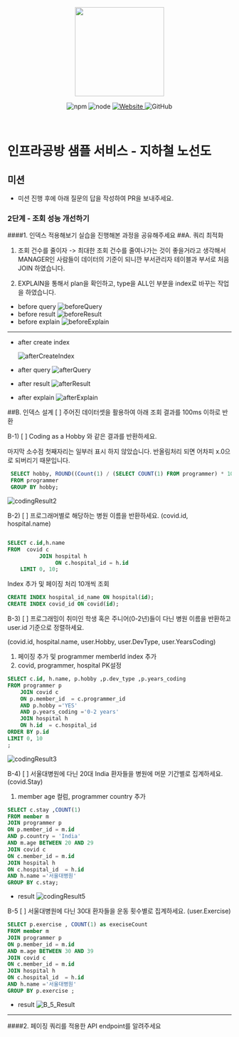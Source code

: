 <p align="center">
    <img width="200px;" src="https://raw.githubusercontent.com/woowacourse/atdd-subway-admin-frontend/master/images/main_logo.png"/>
</p>
<p align="center">
  <img alt="npm" src="https://img.shields.io/badge/npm-%3E%3D%205.5.0-blue">
  <img alt="node" src="https://img.shields.io/badge/node-%3E%3D%209.3.0-blue">
  <a href="https://edu.nextstep.camp/c/R89PYi5H" alt="nextstep atdd">
    <img alt="Website" src="https://img.shields.io/website?url=https%3A%2F%2Fedu.nextstep.camp%2Fc%2FR89PYi5H">
  </a>
  <img alt="GitHub" src="https://img.shields.io/github/license/next-step/atdd-subway-service">
</p>

<br>

# 인프라공방 샘플 서비스 - 지하철 노선도


## 미션

* 미션 진행 후에 아래 질문의 답을 작성하여 PR을 보내주세요.

### 2단계 - 조회 성능 개선하기
####1. 인덱스 적용해보기 실습을 진행해본 과정을 공유해주세요
##A. 쿼리 최적화
1) 조회 건수를 줄이자
   -> 최대한 조회 건수를 줄여나가는 것이 좋을거라고 생각해서
   MANAGER인 사람들이 데이터의 기준이 되니깐 부서관리자 테이블과 부서로 처음 JOIN 하였습니다.

2) EXPLAIN을 통해서 plan을 확인하고, type을 ALL인 부분을 index로 바꾸는 작업을 하였습니다.
* before query
![beforeQuery](./tuning/before/before_query.png)
* before result
![beforeResult](./tuning/before/before_result.png)
* before explain
![beforeExplain](./tuning/before/before_explain.png)
---

* after create index

  ![afterCreateIndex](./tuning/after/after_create_index.png)

* after query
  ![afterQuery](./tuning/after/after_query.png)
* after result
  ![afterResult](./tuning/after/after_result.png)
* after explain
  ![afterExplain](./tuning/after/after_explain.png)

##B. 인덱스 설계
[ ] 주어진 데이터셋을 활용하여 아래 조회 결과를 100ms 이하로 반환

B-1) [ ] Coding as a Hobby 와 같은 결과를 반환하세요.
    
마지막 소수점 첫째자리는 일부러 표시 하지 않았습니다. 반올림처리 되면 어차피 x.0으로 되버리기 때문입니다.

```sql
 SELECT hobby, ROUND((Count(1) / (SELECT COUNT(1) FROM programmer) * 100),0) as 'percent'
 FROM programmer
 GROUP BY hobby;

```

![codingResult2](./index/coding_result.png)

B-2) [ ] 프로그래머별로 해당하는 병원 이름을 반환하세요. (covid.id, hospital.name)

```sql

SELECT c.id,h.name
FROM  covid c
          JOIN hospital h
               ON c.hospital_id = h.id
    LIMIT 0, 10;

```

Index 추가 및 페이징 처리 10개씩 조회
```sql
CREATE INDEX hospital_id_name ON hospital(id);
CREATE INDEX covid_id ON covid(id);
```


B-3) [ ] 프로그래밍이 취미인 학생 혹은 주니어(0-2년)들이 다닌 병원 이름을 반환하고 user.id 기준으로 정렬하세요.

(covid.id, hospital.name, user.Hobby, user.DevType, user.YearsCoding)

1) 페이징 추가 및 programmer memberId index 추가 
2) covid, programmer, hospital PK설정

```sql
SELECT c.id, h.name, p.hobby ,p.dev_type ,p.years_coding 
FROM programmer p 
    JOIN covid c 
    ON p.member_id  = c.programmer_id 
    AND p.hobby ='YES'
    AND p.years_coding ='0-2 years'    
    JOIN hospital h 
    ON h.id  = c.hospital_id 
ORDER BY p.id
LIMIT 0, 10
;
```

![codingResult3](./index/B_3_result.png)

B-4) [ ] 서울대병원에 다닌 20대 India 환자들을 병원에 머문 기간별로 집계하세요. (covid.Stay)

1) member age 컬럼, programmer country 추가


```sql
SELECT c.stay ,COUNT(1)
FROM member m
JOIN programmer p
ON p.member_id = m.id 
AND p.country = 'India'
AND m.age BETWEEN 20 AND 29
JOIN covid c 
ON c.member_id = m.id
JOIN hospital h 
ON c.hospital_id  = h.id 
AND h.name ='서울대병원'
GROUP BY c.stay;
```
* result
![codingResult5](./index/B_4_result.png)


B-5 [ ] 서울대병원에 다닌 30대 환자들을 운동 횟수별로 집계하세요. (user.Exercise)

```sql
SELECT p.exercise , COUNT(1) as execiseCount
FROM member m
JOIN programmer p
ON p.member_id = m.id 
AND m.age BETWEEN 30 AND 39
JOIN covid c 
ON c.member_id = m.id
JOIN hospital h 
ON c.hospital_id  = h.id 
AND h.name ='서울대병원'
GROUP BY p.exercise ;
```

* result
  ![B_5_Result](./index/B_5_result.png)

---
####2. 페이징 쿼리를 적용한 API endpoint를 알려주세요
